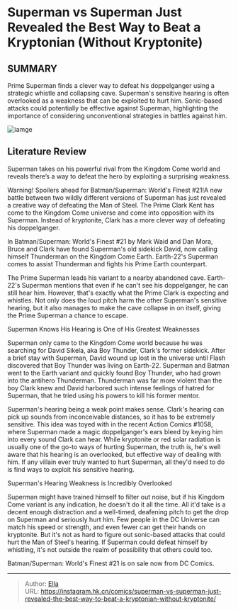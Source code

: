 # Superman vs Superman Just Revealed the Best Way to Beat a Kryptonian (Without Kryptonite)


## SUMMARY 



  Prime Superman finds a clever way to defeat his doppelganger using a strategic whistle and collapsing cave.   Superman&#39;s sensitive hearing is often overlooked as a weakness that can be exploited to hurt him.   Sonic-based attacks could potentially be effective against Superman, highlighting the importance of considering unconventional strategies in battles against him.  

![iamge](https://static1.srcdn.com/wordpress/wp-content/uploads/2023/11/superman-vs-kingdom-come-superman-dc.jpg)

## Literature Review

Superman takes on his powerful rival from the Kingdom Come world and reveals there’s a way to defeat the hero by exploiting a surprising weakness.




Warning! Spoilers ahead for Batman/Superman: World&#39;s Finest #21!A new battle between two wildly different versions of Superman has just revealed a creative way of defeating the Man of Steel. The Prime Clark Kent has come to the Kingdom Come universe and come into opposition with its Superman. Instead of kryptonite, Clark has a more clever way of defeating his doppelganger.




In Batman/Superman: World&#39;s Finest #21 by Mark Waid and Dan Mora, Bruce and Clark have found Superman&#39;s old sidekick David, now calling himself Thunderman on the Kingdom Come Earth. Earth-22&#39;s Superman comes to assist Thunderman and fights his Prime Earth counterpart.



          

The Prime Superman leads his variant to a nearby abandoned cave. Earth-22&#39;s Superman mentions that even if he can&#39;t see his doppelganger, he can still hear him. However, that&#39;s exactly what the Prime Clark is expecting and whistles. Not only does the loud pitch harm the other Superman&#39;s sensitive hearing, but it also manages to make the cave collapse in on itself, giving the Prime Superman a chance to escape.


 Superman Knows His Hearing is One of His Greatest Weaknesses 
          




Superman only came to the Kingdom Come world because he was searching for David Sikela, aka Boy Thunder, Clark&#39;s former sidekick. After a brief stay with Superman, David wound up lost in the universe until Flash discovered that Boy Thunder was living on Earth-22. Superman and Batman went to the Earth variant and quickly found Boy Thunder, who had grown into the antihero Thunderman. Thunderman was far more violent than the boy Clark knew and David harbored such intense feelings of hatred for Superman, that he tried using his powers to kill his former mentor.

Superman&#39;s hearing being a weak point makes sense. Clark&#39;s hearing can pick up sounds from inconceivable distances, so it has to be extremely sensitive. This idea was toyed with in the recent Action Comics #1058, where Superman made a magic doppelganger&#39;s ears bleed by keying him into every sound Clark can hear. While kryptonite or red solar radiation is usually one of the go-to ways of hurting Superman, the truth is, he&#39;s well aware that his hearing is an overlooked, but effective way of dealing with him. If any villain ever truly wanted to hurt Superman, all they&#39;d need to do is find ways to exploit his sensitive hearing.






 Superman&#39;s Hearing Weakness is Incredibly Overlooked 
          

Superman might have trained himself to filter out noise, but if his Kingdom Come variant is any indication, he doesn&#39;t do it all the time. All it&#39;d take is a decent enough distraction and a well-timed, deafening pitch to get the drop on Superman and seriously hurt him. Few people in the DC Universe can match his speed or strength, and even fewer can get their hands on kryptonite. But it&#39;s not as hard to figure out sonic-based attacks that could hurt the Man of Steel&#39;s hearing. If Superman could defeat himself by whistling, it&#39;s not outside the realm of possibility that others could too.

Batman/Superman: World&#39;s Finest #21 is on sale now from DC Comics.



---

> Author: [Ella](https://instagram.hk.cn/)  
> URL: https://instagram.hk.cn/comics/superman-vs-superman-just-revealed-the-best-way-to-beat-a-kryptonian-without-kryptonite/  

